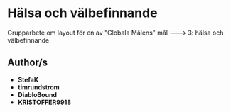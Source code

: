 # Hälsa och välbefinnande
Grupparbete om layout för en av "Globala Målens" mål ---> 3: hälsa och välbefinnande

## Author/s
- **StefaK**
- **timrundstrom**
- **DiabloBound**
- **KRISTOFFER9918**
